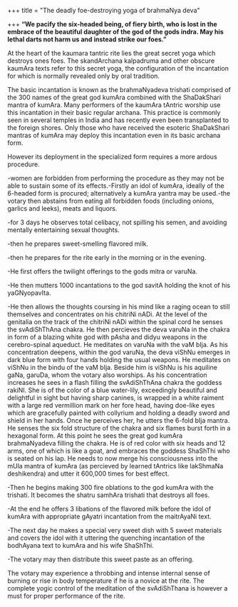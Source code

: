 +++
title = "The deadly foe-destroying yoga of brahmaNya deva"

+++
**“We pacify the six-headed being, of fiery birth, who is lost in the
embrace of the beautiful daughter of the god of the gods indra. May his
lethal darts not harm us and instead strike our foes.”**

At the heart of the kaumara tantric rite lies the great secret yoga
which destroys ones foes. The skandArchana kalpadruma and other obscure
kaumAra texts refer to this secret yoga, the configuration of the
incantation for which is normally revealed only by oral tradition.

The basic incantation is known as the brahmaNyadeva trishati comprised
of the 300 names of the great god kumAra combined with the ShaDakShari
mantra of kumAra. Many performers of the kaumAra tAntric worship use
this incantation in their basic regular archana. This practice is
commonly seen in several temples in India and has recently even been
transplanted to the foreign shores. Only those who have received the
esoteric ShaDakShari mantras of kumAra may deploy this incantation even
in its basic archana form.

However its deployment in the specialized form requires a more ardous
procedure.

\-women are forbidden from performing the procedure as they may not be
able to sustain some of its effects.-Firstly an idol of kumAra, ideally
of the 6-headed form is procured; alternatively a kumAra yantra may be
used.-the votary then abstains from eating all forbidden foods
(including onions, garlics and leeks), meats and liquors.

\-for 3 days he observes total celibacy, not spilling his semen, and
avoiding mentally entertaining sexual thoughts.

\-then he prepares sweet-smelling flavored milk.

\-then he prepares for the rite early in the morning or in the evening.

\-He first offers the twilight offerings to the gods mitra or varuNa.

\-He then mutters 1000 incantations to the god savitA holding the knot
of his yaGNyopavIta.

\-He then allows the thoughts coursing in his mind like a raging ocean
to still themselves and concentrates on his chitriNi nADi. At the level
of the genitalia on the track of the chitriNi nADi within the spinal
cord he senses the svAdiShThAna chakra. He then percieves the deva
varuNa in the chakra in form of a blazing white god with pAsha and didyu
weapons in the cerebro-spinal aqueduct. He meditates on varuNa with the
vaM bIja. As his concentration deepens, within the god varuNa, the deva
viShNu emerges in dark blue form with four hands holding the usual
weapons. He meditates on viShNu in the bindu of the vaM bIja. Beside him
is viShNu is his aquiline gaNa, garuDa, whom the votary also worships.
As his concentration increases he sees in a flash filling the
svAdiShThAna chakra the goddess rakiNI. She is of the color of a blue
water-lily, exceedingly beautiful and delightful in sight but having
sharp canines, is wrapped in a white raiment with a large red vermillion
mark on her fore head, having doe-like eyes which are gracefully painted
with collyrium and holding a deadly sword and shield in her hands. Once
he perceives her, he utters the 6-fold bIja mantra. He senses the six
fold structure of the chakra and six flames burst forth in a hexagonal
form. At this point he sees the great god kumAra brahmaNyadeva filling
the chakra. He is of red color with six heads and 12 arms, one of which
is like a goat, and embraces the goddess ShaShThi who is seated on his
lap. He needs to now merge his consciousness into the mUla mantra of
kumAra (as percieved by learned tAntrics like lakShmaNa deshikendra) and
utter it 600,000 times for best effect.

\-Then he begins making 300 fire oblations to the god kumAra with the
trishati. It becomes the shatru samhAra trishati that destroys all foes.

\-At the end he offers 3 libations of the flavored milk before the idol
of kumAra with appropriate gAyatri incantation from the maitrAyaNi text.

\-The next day he makes a special very sweet dish with 5 sweet materials
and covers the idol with it uttering the quenching incantation of the
bodhAyana text to kumAra and his wife ShaShThi.

\-The votary may then distribute this sweet paste as an offering.

The votary may experience a throbbing and intense internal sense of
burning or rise in body temperature if he is a novice at the rite. The
complete yogic control of the meditation of the svAdiShThana is however
a must for proper performance of the rite.
